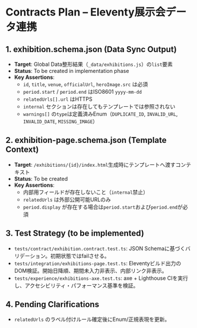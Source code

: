 # Contracts Plan – Eleventy展示会データ連携

## 1. exhibition.schema.json (Data Sync Output)
- **Target**: Global Data整形結果（`_data/exhibitions.js`）の`list`要素
- **Status**: To be created in implementation phase
- **Key Assertions**:
  - `id`, `title`, `venue`, `officialUrl`, `heroImage.src` は必須
  - `period.start` / `period.end` はISO8601 `yyyy-mm-dd`
  - `relatedUrls[].url` はHTTPS
  - `internal` セクションは存在してもテンプレートでは参照されない
  - `warnings[]` の`type`は定義済みEnum（`DUPLICATE_ID`, `INVALID_URL`, `INVALID_DATE`, `MISSING_IMAGE`）

## 2. exhibition-page.schema.json (Template Context)
- **Target**: `/exhibitions/{id}/index.html`生成時にテンプレートへ渡すコンテキスト
- **Status**: To be created
- **Key Assertions**:
  - 内部用フィールドが存在しないこと（`internal`禁止）
  - `relatedUrls` は外部公開可能URLのみ
  - `period.display` が存在する場合は`period.start`および`period.end`が必須

## 3. Test Strategy (to be implemented)
- `tests/contract/exhibition.contract.test.ts`: JSON Schemaに基づくバリデーション。初期状態ではfailさせる。
- `tests/integration/exhibitions-page.test.ts`: Eleventyビルド出力のDOM検証。開始日降順、期間未入力非表示、内部リンク非表示。
- `tests/experience/exhibitions-axe.test.ts`: axe + Lighthouse CIを実行し、アクセシビリティ・パフォーマンス基準を検証。

## 4. Pending Clarifications
- `relatedUrls` のラベル付けルール確定後にEnum/正規表現を更新。

